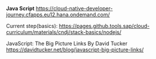 **Java Script**
https://cloud-native-developer-journey.cfapps.eu12.hana.ondemand.com/


Current step(basics):
https://pages.github.tools.sap/cloud-curriculum/materials/cndj/stack-basics/nodejs/

JavaScript: The Big Picture Links
By David Tucker 
https://davidtucker.net/blog/javascript-big-picture-links/
